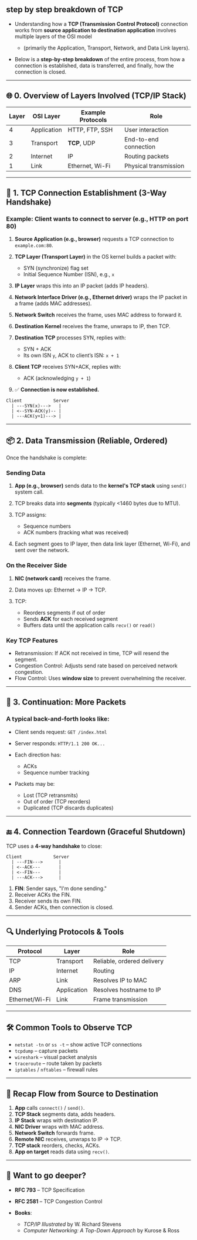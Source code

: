 ## step by step breakdown of TCP

- Understanding how a **TCP (Transmission Control Protocol)** connection works from **source application to destination application** involves multiple layers of the OSI model 
  - (primarily the Application, Transport, Network, and Data Link layers). 

- Below is a **step-by-step breakdown** of the entire process, from how a connection is established, data is transferred, and finally, how the connection is closed.

---

## 🌐 0. Overview of Layers Involved (TCP/IP Stack)

| Layer | OSI Layer   | Example Protocols | Role                  |
| ----- | ----------- | ----------------- | --------------------- |
| 4     | Application | HTTP, FTP, SSH    | User interaction      |
| 3     | Transport   | **TCP**, UDP      | End-to-end connection |
| 2     | Internet    | IP                | Routing packets       |
| 1     | Link        | Ethernet, Wi-Fi   | Physical transmission |

---

## 🔌 1. TCP Connection Establishment (3-Way Handshake)

### Example: Client wants to connect to server (e.g., HTTP on port 80)

1. **Source Application (e.g., browser)** requests a TCP connection to `example.com:80`.
2. **TCP Layer (Transport Layer)** in the OS kernel builds a packet with:

   * SYN (synchronize) flag set
   * Initial Sequence Number (ISN), e.g., `x`
3. **IP Layer** wraps this into an IP packet (adds IP headers).
4. **Network Interface Driver (e.g., Ethernet driver)** wraps the IP packet in a frame (adds MAC addresses).
5. **Network Switch** receives the frame, uses MAC address to forward it.
6. **Destination Kernel** receives the frame, unwraps to IP, then TCP.
7. **Destination TCP** processes SYN, replies with:

   * SYN + ACK
   * Its own ISN `y`, ACK to client’s ISN: `x + 1`
8. **Client TCP** receives SYN+ACK, replies with:

   * ACK (acknowledging `y + 1`)
9. ✅ **Connection is now established.**

```
Client            Server
  | ---SYN(x)--->   |
  | <--SYN-ACK(y)-- |
  | ---ACK(y+1)---> |
```

---

## 📦 2. Data Transmission (Reliable, Ordered)

Once the handshake is complete:

### Sending Data

1. **App (e.g., browser)** sends data to the **kernel's TCP stack** using `send()` system call.
2. TCP breaks data into **segments** (typically <1460 bytes due to MTU).
3. TCP assigns:

   * Sequence numbers
   * ACK numbers (tracking what was received)
4. Each segment goes to IP layer, then data link layer (Ethernet, Wi-Fi), and sent over the network.

### On the Receiver Side

1. **NIC (network card)** receives the frame.
2. Data moves up: Ethernet → IP → TCP.
3. TCP:

   * Reorders segments if out of order
   * Sends **ACK** for each received segment
   * Buffers data until the application calls `recv()` or `read()`

### Key TCP Features

* Retransmission: If ACK not received in time, TCP will resend the segment.
* Congestion Control: Adjusts send rate based on perceived network congestion.
* Flow Control: Uses **window size** to prevent overwhelming the receiver.

---

## 🔁 3. Continuation: More Packets

### A typical back-and-forth looks like:

* Client sends request: `GET /index.html`
* Server responds: `HTTP/1.1 200 OK...`
* Each direction has:

  * ACKs
  * Sequence number tracking
* Packets may be:

  * Lost (TCP retransmits)
  * Out of order (TCP reorders)
  * Duplicated (TCP discards duplicates)

---

## 🔚 4. Connection Teardown (Graceful Shutdown)

TCP uses a **4-way handshake** to close:

```
Client            Server
  | ---FIN--->      |
  | <--ACK---       |
  | <--FIN---       |
  | ---ACK--->      |
```

1. **FIN**: Sender says, "I'm done sending."
2. Receiver ACKs the FIN.
3. Receiver sends its own FIN.
4. Sender ACKs, then connection is closed.

---

## 🔍 Underlying Protocols & Tools

| Protocol       | Layer       | Role                       |
| -------------- | ----------- | -------------------------- |
| TCP            | Transport   | Reliable, ordered delivery |
| IP             | Internet    | Routing                    |
| ARP            | Link        | Resolves IP to MAC         |
| DNS            | Application | Resolves hostname to IP    |
| Ethernet/Wi-Fi | Link        | Frame transmission         |

---

## 🛠️ Common Tools to Observe TCP

* `netstat -tn` or `ss -t` – show active TCP connections
* `tcpdump` – capture packets
* `wireshark` – visual packet analysis
* `traceroute` – route taken by packets
* `iptables` / `nftables` – firewall rules

---

## 🧠 Recap Flow from Source to Destination

1. **App** calls `connect()` / `send()`.
2. **TCP Stack** segments data, adds headers.
3. **IP Stack** wraps with destination IP.
4. **NIC Driver** wraps with MAC address.
5. **Network Switch** forwards frame.
6. **Remote NIC** receives, unwraps to IP → TCP.
7. **TCP stack** reorders, checks, ACKs.
8. **App on target** reads data using `recv()`.

---

## 📘 Want to go deeper?

* **RFC 793** – TCP Specification
* **RFC 2581** – TCP Congestion Control
* **Books**:

  * *TCP/IP Illustrated* by W. Richard Stevens
  * *Computer Networking: A Top-Down Approach* by Kurose & Ross
